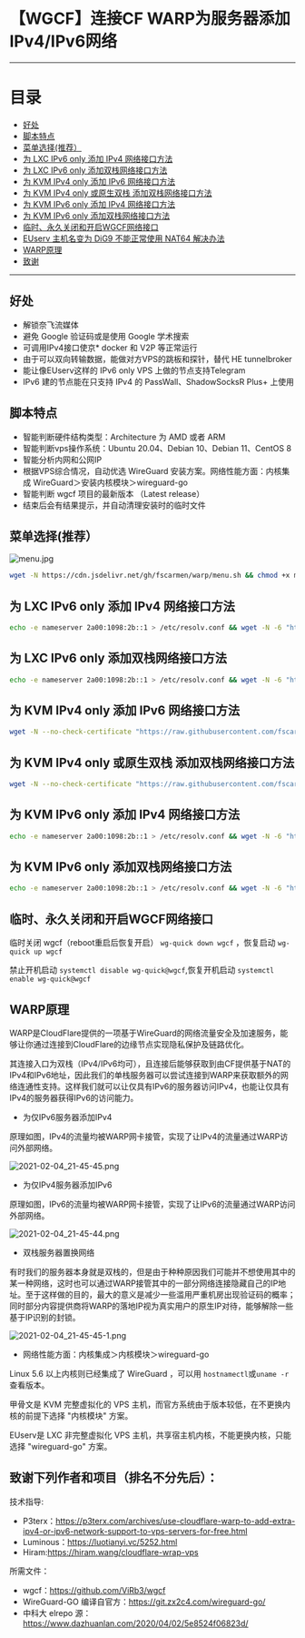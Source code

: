 # 【WGCF】连接CF WARP为服务器添加IPv4/IPv6网络

* * *

# 目录

- [好处](README.md#好处)
- [脚本特点](README.md#脚本特点)
- [菜单选择(推荐）](README.md#菜单选择推荐)
- [为 LXC IPv6 only 添加 IPv4 网络接口方法](README.md#%E4%B8%BA-lxc-ipv6-only-%E6%B7%BB%E5%8A%A0-ipv4-%E7%BD%91%E7%BB%9C%E6%8E%A5%E5%8F%A3%E6%96%B9%E6%B3%95)
- [为 LXC IPv6 only 添加双栈网络接口方法](README.md#%E4%B8%BA-lxc-ipv6-only-%E6%B7%BB%E5%8A%A0-ipv4-%E7%BD%91%E7%BB%9C%E6%8E%A5%E5%8F%A3%E6%96%B9%E6%B3%95)
- [为 KVM IPv4 only 添加 IPv6 网络接口方法](README.md#%E4%B8%BA-kvm-ipv4-only-%E6%B7%BB%E5%8A%A0-ipv6-%E7%BD%91%E7%BB%9C%E6%8E%A5%E5%8F%A3%E6%96%B9%E6%B3%95)
- [为 KVM IPv4 only 或原生双栈 添加双栈网络接口方法](README.md#%E4%B8%BA-kvm-ipv4-only-%E6%88%96%E5%8E%9F%E7%94%9F%E5%8F%8C%E6%A0%88-%E6%B7%BB%E5%8A%A0%E5%8F%8C%E6%A0%88%E7%BD%91%E7%BB%9C%E6%8E%A5%E5%8F%A3%E6%96%B9%E6%B3%95)
- [为 KVM IPv6 only 添加 IPv4 网络接口方法](README.md#%E4%B8%BA-kvm-ipv6-only-%E6%B7%BB%E5%8A%A0-ipv4-%E7%BD%91%E7%BB%9C%E6%8E%A5%E5%8F%A3%E6%96%B9%E6%B3%95)
- [为 KVM IPv6 only 添加双栈网络接口方法](README.md#%E4%B8%BA-kvm-ipv6-only-%E6%B7%BB%E5%8A%A0%E5%8F%8C%E6%A0%88%E7%BD%91%E7%BB%9C%E6%8E%A5%E5%8F%A3%E6%96%B9%E6%B3%95)
- [临时、永久关闭和开启WGCF网络接口](README.md#临时永久关闭和开启WGCF网络接口)
- [EUserv 主机名变为 DiG9 不能正常使用 NAT64 解决办法](https://github.com/fscarmen/warp/tree/main/DiG9#euserv-%E4%B8%BB%E6%9C%BA%E5%90%8D%E5%8F%98%E4%B8%BA-dig9-%E4%B8%8D%E8%83%BD%E6%AD%A3%E5%B8%B8%E4%BD%BF%E7%94%A8-nat64-%E8%A7%A3%E5%86%B3%E5%8A%9E%E6%B3%95)
- [WARP原理](README.md#WARP原理)
- [致谢](README.md#致谢下列作者和项目排名不分先后)

* * *

## 好处

* 解锁奈飞流媒体
* 避免 Google 验证码或是使用 Google 学术搜索
* 可调用IPv4接口使京* docker 和 V2P 等正常运行
* 由于可以双向转输数据，能做对方VPS的跳板和探针，替代 HE tunnelbroker
* 能让像EUserv这样的 IPv6 only VPS 上做的节点支持Telegram
* IPv6 建的节点能在只支持 IPv4 的 PassWall、ShadowSocksR Plus+ 上使用

## 脚本特点

* 智能判断硬件结构类型：Architecture 为 AMD 或者 ARM
* 智能判断vps操作系统：Ubuntu 20.04、Debian 10、Debian 11、CentOS 8
* 智能分析内网和公网IP
* 根据VPS综合情况，自动优选 WireGuard 安装方案。网络性能方面：内核集成 WireGuard＞安装内核模块＞wireguard-go
* 智能判断 wgcf 项目的最新版本 （Latest release）
* 结束后会有结果提示，并自动清理安装时的临时文件

## 菜单选择(推荐）

![menu.jpg](https://i.loli.net/2021/09/08/kmq816Vpl5Us9ng.jpg)

```bash
wget -N https://cdn.jsdelivr.net/gh/fscarmen/warp/menu.sh && chmod +x menu.sh && ./menu.sh
```

## 为 LXC IPv6 only 添加 IPv4 网络接口方法

```bash
echo -e nameserver 2a00:1098:2b::1 > /etc/resolv.conf && wget -N -6 "https://raw.githubusercontent.com/fscarmen/warp/main/warp.sh" && chmod +x warp.sh && ./warp.sh
```

## 为 LXC IPv6 only 添加双栈网络接口方法

```bash
echo -e nameserver 2a00:1098:2b::1 > /etc/resolv.conf && wget -N -6 "https://raw.githubusercontent.com/fscarmen/warp/main/dualstack.sh" && chmod +x dualstack.sh && ./dualstack.sh
```

## 为 KVM IPv4 only 添加 IPv6 网络接口方法

```bash
wget -N --no-check-certificate "https://raw.githubusercontent.com/fscarmen/warp/main/warp6.sh" && chmod +x warp6.sh && ./warp6.sh
```

## 为 KVM IPv4 only 或原生双栈 添加双栈网络接口方法

```bash
wget -N --no-check-certificate "https://raw.githubusercontent.com/fscarmen/warp/main/dualstack6.sh" && chmod +x dualstack6.sh && ./dualstack6.sh
```

## 为 KVM IPv6 only 添加 IPv4 网络接口方法

```bash
echo -e nameserver 2a00:1098:2b::1 > /etc/resolv.conf && wget -N -6 "https://raw.githubusercontent.com/fscarmen/warp/main/warp4.sh" && chmod +x warp4.sh && ./warp4.sh
```

## 为 KVM IPv6 only 添加双栈网络接口方法

```bash
echo -e nameserver 2a00:1098:2b::1 > /etc/resolv.conf && wget -N -6 "https://raw.githubusercontent.com/fscarmen/warp/main/dualstack46.sh" && chmod +x dualstack46.sh && ./dualstack46.sh
```

## 临时、永久关闭和开启WGCF网络接口

临时关闭 wgcf（reboot重启后恢复开启） ```wg-quick down wgcf``` ，恢复启动 ```wg-quick up wgcf```

禁止开机启动 ```systemctl disable wg-quick@wgcf```,恢复开机启动 ```systemctl enable wg-quick@wgcf```


## WARP原理

WARP是CloudFlare提供的一项基于WireGuard的网络流量安全及加速服务，能够让你通过连接到CloudFlare的边缘节点实现隐私保护及链路优化。

其连接入口为双栈（IPv4/IPv6均可），且连接后能够获取到由CF提供基于NAT的IPv4和IPv6地址，因此我们的单栈服务器可以尝试连接到WARP来获取额外的网络连通性支持。这样我们就可以让仅具有IPv6的服务器访问IPv4，也能让仅具有IPv4的服务器获得IPv6的访问能力。

* 为仅IPv6服务器添加IPv4

原理如图，IPv4的流量均被WARP网卡接管，实现了让IPv4的流量通过WARP访问外部网络。

![2021-02-04_21-45-45.png](https://i.loli.net/2021/03/20/XesDmluhRBkHSjd.png)

* 为仅IPv4服务器添加IPv6

原理如图，IPv6的流量均被WARP网卡接管，实现了让IPv6的流量通过WARP访问外部网络。

![2021-02-04_21-45-44.png](https://i.loli.net/2021/06/15/ARfOasgp286xjym.png)

* 双栈服务器置换网络

有时我们的服务器本身就是双栈的，但是由于种种原因我们可能并不想使用其中的某一种网络，这时也可以通过WARP接管其中的一部分网络连接隐藏自己的IP地址。至于这样做的目的，最大的意义是减少一些滥用严重机房出现验证码的概率；同时部分内容提供商将WARP的落地IP视为真实用户的原生IP对待，能够解除一些基于IP识别的封锁。

![2021-02-04_21-45-45-1.png](https://i.loli.net/2021/03/20/7vWf15szTONgq69.png)

* 网络性能方面：内核集成＞内核模块＞wireguard-go

Linux 5.6 以上内核则已经集成了 WireGuard ，可以用 ```hostnamectl```或```uname -r```查看版本。

甲骨文是 KVM 完整虚拟化的 VPS 主机，而官方系统由于版本较低，在不更换内核的前提下选择  "内核模块" 方案。

EUserv是 LXC 非完整虚拟化 VPS 主机，共享宿主机内核，不能更换内核，只能选择 "wireguard-go" 方案。
    

## 致谢下列作者和项目（排名不分先后）：  

技术指导:
* P3terx：https://p3terx.com/archives/use-cloudflare-warp-to-add-extra-ipv4-or-ipv6-network-support-to-vps-servers-for-free.html
* Luminous：https://luotianyi.vc/5252.html
* Hiram:https://hiram.wang/cloudflare-wrap-vps

所需文件：
* wgcf：https://github.com/ViRb3/wgcf
* WireGuard-GO 编译自官方：https://git.zx2c4.com/wireguard-go/
* 中科大 elrepo 源：https://www.dazhuanlan.com/2020/04/02/5e8524f06823d/
